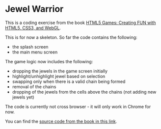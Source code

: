 Jewel Warrior
=============

This is a coding exercise from the book [HTML5 Games: Creating FUN with HTML5, CSS3, and WebGL](http://www.javascriptgaming.com/). 

This is for now a skeleton. So far the code contains the following:

* the splash screen
* the main menu screen

The game logic now includes the following:

* dropping the jewels in the game screen initially 
* highlight/unhighlight jewel based on selection
* swapping only when there is a valid chain being formed 
* removal of the chains 
* dropping of the jewels from the cells above the chains (not adding new jewels yet) 

The code is currently not cross browser - it will only work in Chrome for now. 

You can find the [source code from the book in this link](http://www.wiley.com/WileyCDA/WileyTitle/productCd-1119975085,descCd-DOWNLOAD.html).


